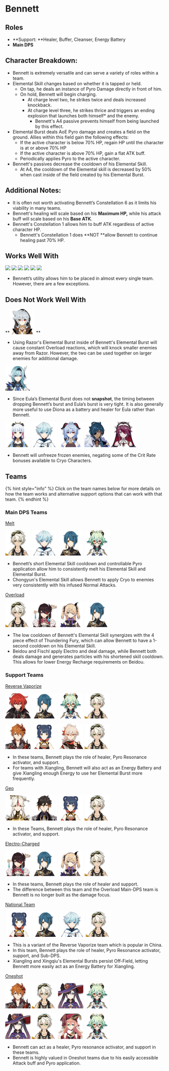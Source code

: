 # Bennett

## **Roles**

* \*\*Support: \*\*Healer, Buffer, Cleanser, Energy Battery
* **Main DPS**

## **Character Breakdown:**

* Bennett is extremely versatile and can serve a variety of roles within a team.
* Elemental Skill changes based on whether it is tapped or held.
  * On tap, he deals an instance of Pyro Damage directly in front of him.
  * On hold, Bennett will begin charging.
    * At charge level two, he strikes twice and deals increased knockback.
    * At charge level three, he strikes thrice and triggers an ending explosion that launches both himself\* and the enemy.
      * Bennett's A4 passive prevents himself from being launched by this effect.
* Elemental Burst deals AoE Pyro damage and creates a field on the ground. Allies within this field gain the following effects:
  * If the active character is below 70% HP, regain HP until the character is at or above 70% HP
  * If the active character is above 70% HP, gain a flat ATK buff.
  * Periodically applies Pyro to the active character.
* Bennett's passives decrease the cooldown of his Elemental Skill.
  * At A4, the cooldown of the Elemental skill is decreased by 50% when cast inside of the field created by his Elemental Burst.

## **Additional Notes:**

* It is often not worth activating Bennett’s Constellation 6 as it limits his viability in many teams.
* Bennett's healing will scale based on his **Maximum HP,** while his attack buff will scale based on his **Base ATK**.
* Bennett's Constellation 1 allows him to buff ATK regardless of active character HP.
  * Bennett's Constellation 1 does \*\*NOT \*\*allow Bennett to continue healing past 70% HP.

## Works Well With

![](https://lh3.googleusercontent.com/vwzPL8yGc83AZqQ8T1QaLbBvP-HPYz1FmilKn_w5ZPl3p1wpR1FBLoGiuTA8-Rdtx_ziJVOv\_0MO6TWXEwi6ulu1ZIo-4veqdrerHCriFqNMjD01SJ9gEJ874a3pHg-qUALBGYpx) ![](https://lh4.googleusercontent.com/sPakhjVZmg5UeD0V-lvj-EAwFosglPy6yP-pJ0lDoBGn_RtOMJX56jeaNVDE1caufeOxyuN758ThERLQ9iO4bUfp2gmVoIRzObeSvoqH9uj9kBjXhxb3EHxSGsgAJlfDL6XHgv8-) ![](https://lh5.googleusercontent.com/lqDD-ea3EXQPqh6ZJ2Y7HRZWYXeb\_2U3afjBFpIqKJMcIRIvTzR7JmdGV3YIFJ4dgl8mxDOg61IuiPWGc2ojCUlb3aCM1a-FuIAWwK8Zkn18huEww_w15-mfScYcP-UzRmzO8yoN) ![](https://lh6.googleusercontent.com/0cjJgRJLQTovPXO6Bwvp6VeyF2doSMszFw1OCMe-oWDxRZ9208gUOsQnSzbXsPfh-fzVdTkxLN03T2OdlQ7QeS\_54kW3otujyjQR7u5DzZbENwAKoR6HD8W754LElmMkF6toNILi) ![](https://lh3.googleusercontent.com/UJMCX4egpKRf4Cvj2Ztr3KyU1BSvttFPxLhH5\_GnFAuUo1NHbuMbsQFeTcaMVkNin9-sIll6KX0t\_6TfWbn3VH9zh1TOSp3Adjr5GfjN224Eegg-Xb5P3UlpeY0QXMgP12VpaZhe) ![](https://lh3.googleusercontent.com/uHmg7086b0LgRjS9JM-IjxyCEgpLHu63COZNHEzvRXOndCDg-OEZQP-Fn0Rl8eisGfdn1ceIe4ZQr0iTI-kjsaZUwHhBxpdB-E3-u7xeh3sFS6HSN0J1MtoR4vYKx8SNWstT88l-)

* Bennett’s utility allows him to be placed in almost every single team. However, there are a few exceptions.

## **Does Not Work Well With**

\*\*![](../../.gitbook/assets/UI_AvatarIcon_Razor.png) \*\*

* Using Razor's Elemental Burst inside of Bennett's Elemental Burst will cause constant Overload reactions, which will knock smaller enemies away from Razor. However, the two can be used together on larger enemies for additional damage.

![](../../.gitbook/assets/UI_AvatarIcon_Eula.png)

* Since Eula’s Elemental Burst does not **snapshot**, the timing between dropping Bennett’s burst and Eula’s burst is very tight. It is also generally more useful to use Diona as a battery and healer for Eula rather than Bennett.

![](../../.gitbook/assets/UI_AvatarIcon_Ayaka.png) ![](../../.gitbook/assets/UI_AvatarIcon_Chongyun.png) ![](../../.gitbook/assets/UI_AvatarIcon_Ganyu.png) ![](../../.gitbook/assets/UI_AvatarIcon_Kaeya.png) ![](../../.gitbook/assets/UI_AvatarIcon_Rosaria.png)

* Bennett will unfreeze frozen enemies, negating some of the Crit Rate bonuses available to Cryo Characters.

## **Teams**

{% hint style="info" %}
Click on the team names below for more details on how the team works and alternative support options that can work with that team.
{% endhint %}

### **Main DPS Teams**

[Melt](../../teams/melt.md)

![](../../.gitbook/assets/UI_AvatarIcon_Bennett.png) ![](../../.gitbook/assets/UI_AvatarIcon_Chongyun.png) ![](../../.gitbook/assets/UI_AvatarIcon_Xingqiu.png) ![](../../.gitbook/assets/UI_AvatarIcon_Sucrose.png)

* Bennett’s short Elemental Skill cooldown and controllable Pyro application allow him to consistently melt his Elemental Skill and Elemental Burst.
* Chongyun's Elemental Skill allows Bennett to apply Cryo to enemies very consistently with his infused Normal Attacks.

[Overload](../../teams/overload.md)

![](../../.gitbook/assets/UI_AvatarIcon_Bennett.png) ![](../../.gitbook/assets/UI_AvatarIcon_Beidou.png) ![](../../.gitbook/assets/UI_AvatarIcon_Fischl.png) ![](../../.gitbook/assets/UI_AvatarIcon_Xingqiu.png)

* The low cooldown of Bennett's Elemental Skill synergizes with the 4 piece effect of Thundering Fury, which can allow Bennett to have a 1-second cooldown on his Elemental Skill.
* Beidou and Fischl apply Electro and deal damage, while Bennett both deals damage and generates particles with his shortened skill cooldown. This allows for lower Energy Recharge requirements on Beidou.

### Support Teams

[Reverse Vaporize](../../teams/reverse-vaporize.md)

![](../../.gitbook/assets/UI_AvatarIcon_Diluc.png) ![](../../.gitbook/assets/UI_AvatarIcon_Xingqiu.png) ![](../../.gitbook/assets/UI_AvatarIcon_Sucrose.png) ![](../../.gitbook/assets/UI_AvatarIcon_Bennett.png)

![](../../.gitbook/assets/ui_avataricon_tartaglia.png) ![](../../.gitbook/assets/UI_AvatarIcon_Xiangling.png) ![](../../.gitbook/assets/UI_AvatarIcon_Kazuha.png) ![](../../.gitbook/assets/UI_AvatarIcon_Bennett.png)

* In these teams, Bennett plays the role of healer, Pyro Resonance activator, and support.
* For teams with Xiangling, Bennett will also act as an Energy Battery and give Xiangling enough Energy to use her Elemental Burst more frequently.

[Geo](../../teams/geo.md)

![](../../.gitbook/assets/UI_AvatarIcon_Ningguang.png) ![](../../.gitbook/assets/UI_AvatarIcon_Zhongli.png) ![](../../.gitbook/assets/UI_AvatarIcon_Xiangling.png) ![](../../.gitbook/assets/UI_AvatarIcon_Bennett.png)

* In these Teams, Bennett plays the role of healer, Pyro Resonance activator, and support.

[Electro-Charged](../../teams/electro-charged.md)

![](../../.gitbook/assets/UI_AvatarIcon_Beidou.png) ![](../../.gitbook/assets/UI_AvatarIcon_Xingqiu.png) ![](../../.gitbook/assets/UI_AvatarIcon_Fischl.png) ![](../../.gitbook/assets/UI_AvatarIcon_Bennett.png)

* In these teams, Bennett plays the role of healer and support.
* The difference between this team and the Overload Main-DPS team is Bennett is no longer built as the damage focus.

​[National Team](https://genshinteambuilds.gitbook.io/teams/teams/other) ​

​ ![](../../.gitbook/assets/UI_AvatarIcon_Xiangling.png) ![](../../.gitbook/assets/UI_AvatarIcon_Xingqiu.png) ![](../../.gitbook/assets/UI_AvatarIcon_Chongyun.png) ![](../../.gitbook/assets/UI_AvatarIcon_Bennett.png)

* This is a variant of the Reverse Vaporize team which is popular in China.
* In this team, Bennett plays the role of healer, Pyro Resonance activator, support, and Sub-DPS.
* Xiangling and Xingqiu's Elemental Bursts persist Off-Field, letting Bennett more easily act as an Energy Battery for Xiangling.

[Oneshot](broken-reference/)

![](../../.gitbook/assets/ui_avataricon_tartaglia.png) ![](../../.gitbook/assets/UI_AvatarIcon_Bennett.png) ![](../../.gitbook/assets/UI_AvatarIcon_Mona.png) ![](../../.gitbook/assets/UI_AvatarIcon_Sucrose.png)

![](../../.gitbook/assets/UI_AvatarIcon_Mona.png) ![](../../.gitbook/assets/UI_AvatarIcon_Bennett.png) ![](../../.gitbook/assets/UI_AvatarIcon_Yanfei.png) ![](../../.gitbook/assets/UI_AvatarIcon_Sucrose.png)

* Bennett can act as a healer, Pyro resonance activator, and support in these teams.
* Bennett is highly valued in Oneshot teams due to his easily accessible Attack buff and Pyro application.
